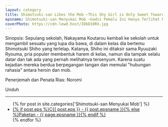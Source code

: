 ```yaml
---
layout: category
title: Shimotsuki-san Likes the Mob ~This Shy Girl is Only Sweet Towards Me~
epsname: Shimotsuki-san Menyukai Mob ~Gadis Pemalu Ini Hanya Terlihat Manis di Hadapanku~
coverPhoto: https://cdn.lewd.host/IObD10RX.jpg
---
```


Sinopsis: Sepulang sekolah, Nakayama Koutarou kembali ke sekolah untuk mengambil sesuatu yang lupa dia bawa, di dalam kelas dia bertemu Shimotsuki Shiho yang terlelap. Katanya, Shiho ini ditaksir sama Ryuuzaki Ryouma, pria populer membentuk harem di kelas, namun dia tampak selalu datar dan tak ada yang pernah melihatnya tersenyum. Karena suatu kejadian mereka berdua berpegangan tangan dan memulai "hubungan rahasia" antara heroin dan mob.

Penerjemah dan Penata Rias: Noromi

Unduh

---
  <ul>
    {% for post in site.categories['Shimotsuki-san Menyukai Mob'] %}
  <li><a class="white pinkhover" href="{{ site.baseurl }}{{ post.url }}">{% if post.eps %}C{{ post.eps }} - {{ post.epsname }}{% else %}Paketan - {{ page.epsname }}{% endif %}</a></li>
  {% endfor %}<br>
  </ul>